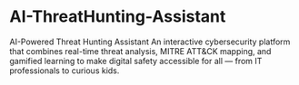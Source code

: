 # AI-ThreatHunting-Assistant
AI-Powered Threat Hunting Assistant An interactive cybersecurity platform that combines real-time threat analysis, MITRE ATT&amp;CK mapping, and gamified learning to make digital safety accessible for all — from IT professionals to curious kids.
